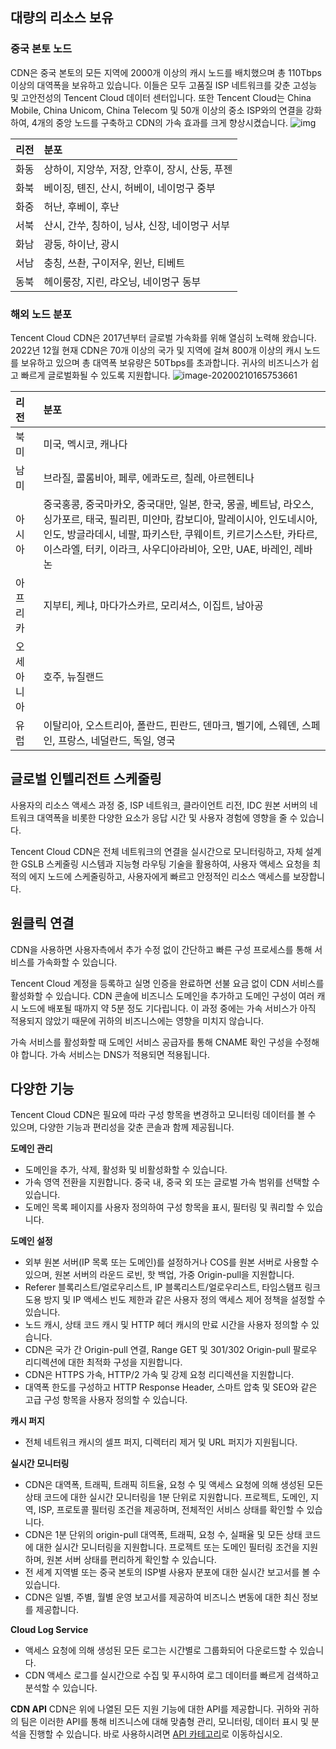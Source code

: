 ## 대량의 리소스 보유


### 중국 본토 노드

CDN은 중국 본토의 모든 지역에 2000개 이상의 캐시 노드를 배치했으며 총 110Tbps 이상의 대역폭을 보유하고 있습니다. 이들은 모두 고품질 ISP 네트워크를 갖춘 고성능 및 고안전성의 Tencent Cloud 데이터 센터입니다. 또한 Tencent Cloud는 China Mobile, China Unicom, China Telecom 및 50개 이상의 중소 ISP와의 연결을 강화하여, 4개의 중앙 노드를 구축하고 CDN의 가속 효과를 크게 향상시켰습니다.
![img](https://main.qcloudimg.com/raw/c7af2903e117b831a68bbaaf13967181.png)

| 리전 | 분포                                                     |
| :--- | :----------------------------------------------------------- |
| 화동 | 상하이, 지앙쑤, 저장, 안후이, 장시, 산둥, 푸젠       |
| 화북 | 베이징, 톈진, 산시, 허베이, 네이멍구 중부             |
| 화중 | 허난, 후베이, 후난                                       |
| 서북 | 산시, 간쑤, 칭하이, 닝샤, 신장, 네이멍구 서부 |
| 화남 | 광둥, 하이난, 광시                               |
| 서남 | 충칭, 쓰촨, 구이저우, 윈난, 티베트                   |
| 동북 | 헤이룽장, 지린, 랴오닝, 네이멍구 동부                   |

### 해외 노드 분포

Tencent Cloud CDN은 2017년부터 글로벌 가속화를 위해 열심히 노력해 왔습니다. 2022년 12월 현재 CDN은 70개 이상의 국가 및 지역에 걸쳐 800개 이상의 캐시 노드를 보유하고 있으며 총 대역폭 보유량은 50Tbps를 초과합니다. 귀사의 비즈니스가 쉽고 빠르게 글로벌화될 수 있도록 지원합니다.
![image-20200210165753661](https://main.qcloudimg.com/raw/034a95d5f46fb8bf848c0a53dd265611.png)

| 리전   | 분포                                                     |
| :----- | :----------------------------------------------------------- |
| 북미 | 미국, 멕시코, 캐나다                                         |
| 남미 | 브라질, 콜롬비아, 페루, 에콰도르, 칠레, 아르헨티나                 |
| 아시아   | 중국홍콩, 중국마카오, 중국대만, 일본, 한국, 몽골, 베트남, 라오스, 싱가포르, 태국, 필리핀, 미얀마, 캄보디아, 말레이시아, 인도네시아, 인도, 방글라데시, 네팔, 파키스탄, 쿠웨이트, 키르기스스탄, 카타르, 이스라엘, 터키, 이라크, 사우디아라비아, 오만, UAE, 바레인, 레바논 |
| 아프리카   | 지부티, 케냐, 마다가스카르, 모리셔스, 이집트, 남아공             |
| 오세아니아 | 호주, 뉴질랜드                                             |
| 유럽   | 이탈리아, 오스트리아, 폴란드, 핀란드, 덴마크, 벨기에, 스웨덴, 스페인, 프랑스, 네덜란드, 독일, 영국 |

## 글로벌 인텔리전트 스케줄링

사용자의 리소스 액세스 과정 중, ISP 네트워크, 클라이언트 리전, IDC 원본 서버의 네트워크 대역폭을 비롯한 다양한 요소가 응답 시간 및 사용자 경험에 영향을 줄 수 있습니다.

Tencent Cloud CDN은 전체 네트워크의 연결을 실시간으로 모니터링하고, 자체 설계한 GSLB 스케줄링 시스템과 지능형 라우팅 기술을 활용하여, 사용자 액세스 요청을 최적의 에지 노드에 스케줄링하고, 사용자에게 빠르고 안정적인 리소스 액세스를 보장합니다.

## 원클릭 연결

CDN을 사용하면 사용자측에서 추가 수정 없이 간단하고 빠른 구성 프로세스를 통해 서비스를 가속화할 수 있습니다.

Tencent Cloud 계정을 등록하고 실명 인증을 완료하면 선불 요금 없이 CDN 서비스를 활성화할 수 있습니다. CDN 콘솔에 비즈니스 도메인을 추가하고 도메인 구성이 여러 캐시 노드에 배포될 때까지 약 5분 정도 기다립니다. 이 과정 중에는 가속 서비스가 아직 적용되지 않았기 때문에 귀하의 비즈니스에는 영향을 미치지 않습니다.

가속 서비스를 활성화할 때 도메인 서비스 공급자를 통해 CNAME 확인 구성을 수정해야 합니다. 가속 서비스는 DNS가 적용되면 적용됩니다.

## 다양한 기능

Tencent Cloud CDN은 필요에 따라 구성 항목을 변경하고 모니터링 데이터를 볼 수 있으며, 다양한 기능과 편리성을 갖춘 콘솔과 함께 제공됩니다.

**도메인 관리**

- 도메인을 추가, 삭제, 활성화 및 비활성화할 수 있습니다.
- 가속 영역 전환을 지원합니다. 중국 내, 중국 외 또는 글로벌 가속 범위를 선택할 수 있습니다.
- 도메인 목록 페이지를 사용자 정의하여 구성 항목을 표시, 필터링 및 쿼리할 수 있습니다.

**도메인 설정**

- 외부 원본 서버(IP 목록 또는 도메인)를 설정하거나 COS를 원본 서버로 사용할 수 있으며, 원본 서버의 라운드 로빈, 핫 백업, 가중 Origin-pull을 지원합니다.
- Referer 블록리스트/얼로우리스트, IP 블록리스트/얼로우리스트, 타임스탬프 링크 도용 방지 및 IP 액세스 빈도 제한과 같은 사용자 정의 액세스 제어 정책을 설정할 수 있습니다.
- 노드 캐시, 상태 코드 캐시 및 HTTP 헤더 캐시의 만료 시간을 사용자 정의할 수 있습니다.
- CDN은 국가 간 Origin-pull 연결, Range GET 및 301/302 Origin-pull 팔로우 리디렉션에 대한 최적화 구성을 지원합니다.
- CDN은 HTTPS 가속, HTTP/2 가속 및 강제 요청 리디렉션을 지원합니다.
- 대역폭 한도를 구성하고 HTTP Response Header, 스마트 압축 및 SEO와 같은 고급 구성 항목을 사용자 정의할 수 있습니다.

**캐시 퍼지**

- 전체 네트워크 캐시의 셀프 퍼지, 디렉터리 제거 및 URL 퍼지가 지원됩니다.

**실시간 모니터링**

- CDN은 대역폭, 트래픽, 트래픽 히트율, 요청 수 및 액세스 요청에 의해 생성된 모든 상태 코드에 대한 실시간 모니터링을 1분 단위로 지원합니다. 프로젝트, 도메인, 지역, ISP, 프로토콜 필터링 조건을 제공하며, 전체적인 서비스 상태를 확인할 수 있습니다.
- CDN은 1분 단위의 origin-pull 대역폭, 트래픽, 요청 수, 실패율 및 모든 상태 코드에 대한 실시간 모니터링을 지원합니다. 프로젝트 또는 도메인 필터링 조건을 지원하며, 원본 서버 상태를 편리하게 확인할 수 있습니다.
- 전 세계 지역별 또는 중국 본토의 ISP별 사용자 분포에 대한 실시간 보고서를 볼 수 있습니다.
- CDN은 일별, 주별, 월별 운영 보고서를 제공하여 비즈니스 변동에 대한 최신 정보를 제공합니다.

**Cloud Log Service**

- 액세스 요청에 의해 생성된 모든 로그는 시간별로 그룹화되어 다운로드할 수 있습니다.
- CDN 액세스 로그를 실시간으로 수집 및 푸시하여 로그 데이터를 빠르게 검색하고 분석할 수 있습니다.

**CDN API**
CDN은 위에 나열된 모든 지원 기능에 대한 API를 제공합니다. 귀하와 귀하의 팀은 이러한 API를 통해 비즈니스에 대해 맞춤형 관리, 모니터링, 데이터 표시 및 분석을 진행할 수 있습니다. 바로 사용하시려면 [API 카테고리](https://intl.cloud.tencent.com/document/product/228/31719)로 이동하십시오.
